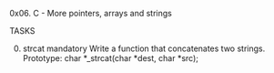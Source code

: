 0x06. C - More pointers, arrays and strings

TASKS

0. strcat
mandatory
Write a function that concatenates two strings.
Prototype: char *_strcat(char *dest, char *src);
